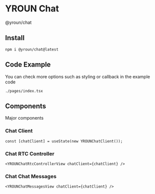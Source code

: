 # YROUN Chat

@yroun/chat

## Install
```
npm i @yroun/chat@latest
```

## Code Example

You can check more options such as styling or callback in the example code

```
./pages/index.tsx
```

## Components

Major components

### Chat Client
```
const [chatClient] = useState(new YROUNChatClient());
```

### Chat RTC Controller
```
<YROUNChatRtcControllerView chatClient={chatClient} />
```

### Chat Chat Messages
```
<YROUNChatMessagesView chatClient={chatClient} />
```